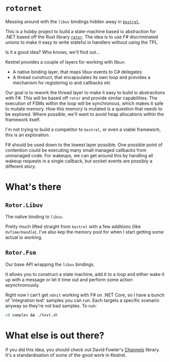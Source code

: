 # `rotornet`

Messing around with the `libuv` bindings hidden away in [`kestrel`](https://github.com/aspnet/KestrelHttpServer).

This is a hobby project to build a state-machine based io abstraction for .NET based off the Rust library [`rotor`](https://github.com/tailhook/rotor).
The idea is to use F# discriminated unions to make it easy to write stateful io handlers without using the TPL.

Is it a good idea? Who knows, we'll find out...

Kestrel provides a couple of layers for working with libuv:

- A native binding layer, that maps libuv events to C# delegates
- A thread construct, that encapsulates its own loop and provides a mechanism for registering io and callbacks etc

Our goal is to rework the thread layer to make it easy to build io abstractions with F#.
This will be based off `rotor` and provide similar capabilities.
The execution of FSMs within the loop will be synchronous, which makes it safe to mutate memory.
How this memory is mutated is a question that needs to be explored.
Where possible, we'll want to avoid heap allocations within the framework itself.

I'm not trying to build a competitor to `kestrel`, or even a viable framework, this is an exploration.

F# should be used down to the lowest layer possible.
One possible point of contention could be executing many small managed callbacks from unmanaged code.
For wakeups, we can get around this by handling all wakeup requests in a single callback, but socket
events are possibly a different story.

# What's there

## `Rotor.Libuv`

The native binding to `libuv`.

Pretty much lifted straight from `kestrel` with a few additions (like `UvTimerHandle`).
I've also kep the memory pool for when I start getting some actual io working.

## `Rotor.Fsm`

Our base API wrapping the `libuv` bindings.

It allows you to construct a state machine, add it to a loop and either wake it up with a message or let it time out
and perform some action asynchronously.

Right now I can't get `xUnit` working with F# on .NET Core, so I have a bunch of 'integration test'
samples you can run.
Each targets a specific scenario anyway so they're not bad samples.
To run:

```sh
cd samples && ./test.sh
```

# What else is out there?

If you did this idea, you should check out David Fowler's [Channels](https://github.com/davidfowl/Channels) library.
It's a standardisation of some of the good work in Kestrel.
